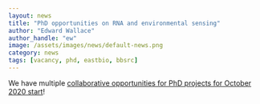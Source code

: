 ```yaml
---
layout: news
title: "PhD opportunities on RNA and environmental sensing"
author: "Edward Wallace"
author_handle: "ew"
image: /assets/images/news/default-news.png
category: news
tags: [vacancy, phd, eastbio, bbsrc]
---
```


We have multiple [collaborative opportunities for PhD projects for October 2020 start](/blog/phd-projects-2020)! 


